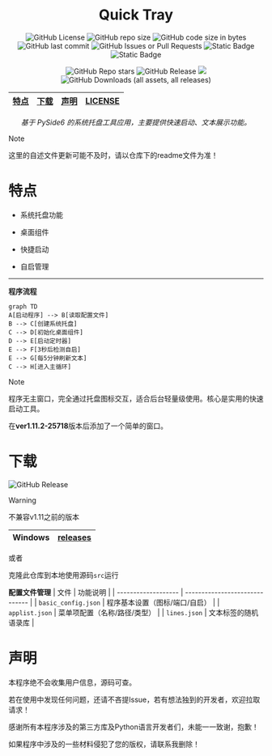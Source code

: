 <div align="center">

<!-- 渲染不全点这里：https://pfolg.top/posts/quicktrayreadmezh-cn/ -->

# Quick Tray

![GitHub License](https://img.shields.io/github/license/Pfolg/QuickTray) ![GitHub repo size](https://img.shields.io/github/repo-size/Pfolg/QuickTray) ![GitHub code size in bytes](https://img.shields.io/github/languages/code-size/Pfolg/QuickTray) ![GitHub last commit](https://img.shields.io/github/last-commit/Pfolg/QuickTray) ![GitHub Issues or Pull Requests](https://img.shields.io/github/issues/Pfolg/QuickTray) ![Static Badge](https://img.shields.io/badge/Windows-blue) ![Static Badge](https://img.shields.io/badge/Python3.11-green)

![GitHub Repo stars](https://img.shields.io/github/stars/Pfolg/QuickTray) ![GitHub Release](https://img.shields.io/github/v/release/Pfolg/QuickTray) <img src="https://visitor-badge.laobi.icu/badge?page_id=Pfolg.QuickTray" /> ![GitHub Downloads (all assets, all releases)](https://img.shields.io/github/downloads/Pfolg/QuickTray/total)

|[特点](#特点) | [下载](#下载) | [声明](#声明) | [LICENSE](../LICENSE)|
|:--:|:--:|:--:|:--:|

_基于 PySide6 的系统托盘工具应用，主要提供快速启动、文本展示功能。_

</div>

<!-- ![GitHub language count](https://img.shields.io/github/languages/count/Pfolg/QuickTray) -->

>[!NOTE]
>这里的自述文件更新可能不及时，请以仓库下的readme文件为准！

# 特点

+ 系统托盘功能

+ 桌面组件

+ 快捷启动

+ 自启管理

---

**程序流程**

```mermaid
graph TD
A[启动程序] --> B[读取配置文件]
B --> C[创建系统托盘]
C --> D[初始化桌面组件]
D --> E[启动定时器]
E --> F[3秒后检测自启]
E --> G[每5分钟刷新文本]
C --> H[进入主循环]
```

>[!NOTE]
> 程序无主窗口，完全通过托盘图标交互，适合后台轻量级使用。核心是实用的快速启动工具。
>
> 在**ver1.11.2-25718**版本后添加了一个简单的窗口。

# 下载

![GitHub Release](https://img.shields.io/github/v/release/Pfolg/QuickTray)

>[!WARNING]
>  不兼容v1.11之前的版本


| Windows | [releases](https://github.com/Pfolg/QuickTray/releases) |
|:-------:|:-------------------------------------------------------:|

或者

克隆此仓库到本地使用源码`src`运行

**配置文件管理**
| 文件 | 功能说明 |
| ------------------- | ------------------------------ |
| `basic_config.json` | 程序基本设置（图标/端口/自启） |
| `applist.json`      | 菜单项配置（名称/路径/类型） |
| `lines.json`        | 文本标签的随机语录库 |

# 声明

本程序绝不会收集用户信息，源码可查。

若在使用中发现任何问题，还请不吝提Issue，若有想法独到的开发者，欢迎拉取请求！

感谢所有本程序涉及的第三方库及Python语言开发者们，未能一一致谢，抱歉！<!--在后续更新中优化-->

如果程序中涉及的一些材料侵犯了您的版权，请联系我删除！

